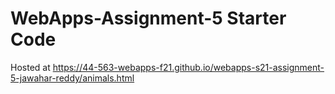 # WebApps-Assignment-5 Starter Code
Hosted at
<https://44-563-webapps-f21.github.io/webapps-s21-assignment-5-jawahar-reddy/animals.html>